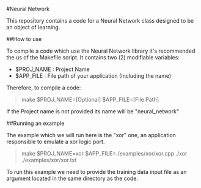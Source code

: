 #Neural Network

This repository contains a code for a Neural Network class designed to be an object of learning.

##How to use

To compile a code which use the Neural Network library it's recommended the us of the Makefile script. It contains two (2) modifiable variables:

* $PROJ_NAME : Project Name
* $APP_FILE  : File path of your application (Including the name)

Therefore, to compile a code:

> make $PROJ_NAME=[Optional] $APP_FILE=[File Path]

If the Project name is not provided its name will be "neural_network"

##Running an example

The example which we will run here is the "xor" one, an application responsible to emulate a xor logic port.

> make $PROJ_NAME=xor $APP_FILE=./examples/xor/xor.cpp
> ./xor ./examples/xor/xor.txt

To run this example we need to provide the training data input file as an argument located in the same directory as the code.